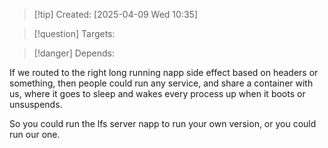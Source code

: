 
>[!tip] Created: [2025-04-09 Wed 10:35]

>[!question] Targets: 

>[!danger] Depends: 

If we routed to the right long running napp side effect based on headers or something, then people could run any service, and share a container with us, where it goes to sleep and wakes every process up when it boots or unsuspends.

So you could run the lfs server napp to run your own version, or you could run our one.
